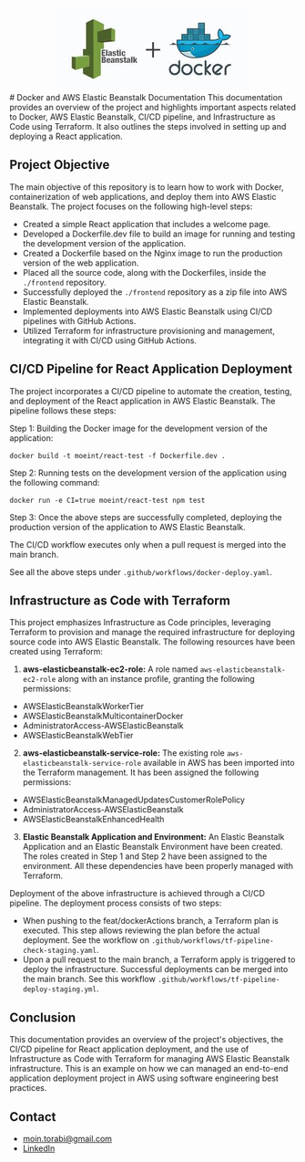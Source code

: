 <div style="text-align: center;">
  <img src="./assets/AWSDocker.jpg" alt="AWSDocker" />
</div>
# Docker and AWS Elastic Beanstalk Documentation
This documentation provides an overview of the project and highlights important aspects related to Docker, AWS Elastic Beanstalk, CI/CD pipeline, and Infrastructure as Code using Terraform. It also outlines the steps involved in setting up and deploying a React application.

## Project Objective
The main objective of this repository is to learn how to work with Docker, containerization of web applications, and deploy them into AWS Elastic Beanstalk. The project focuses on the following high-level steps:

- Created a simple React application that includes a welcome page.
- Developed a Dockerfile.dev file to build an image for running and testing the development version of the application.
- Created a Dockerfile based on the Nginx image to run the production version of the web application.
- Placed all the source code, along with the Dockerfiles, inside the ```./frontend``` repository.
- Successfully deployed the ```./frontend``` repository as a zip file into AWS Elastic Beanstalk.
- Implemented deployments into AWS Elastic Beanstalk using CI/CD pipelines with GitHub Actions.
- Utilized Terraform for infrastructure provisioning and management, integrating it with CI/CD using GitHub Actions.

## CI/CD Pipeline for React Application Deployment
The project incorporates a CI/CD pipeline to automate the creation, testing, and deployment of the React application in AWS Elastic Beanstalk. The pipeline follows these steps:

Step 1: Building the Docker image for the development version of the application:

```
docker build -t moeint/react-test -f Dockerfile.dev .
```

Step 2: Running tests on the development version of the application using the following command:

```
docker run -e CI=true moeint/react-test npm test
```

Step 3: Once the above steps are successfully completed, deploying the production version of the application to AWS Elastic Beanstalk.

The CI/CD workflow executes only when a pull request is merged into the main branch.

See all the above steps under ```.github/workflows/docker-deploy.yaml```. 

## Infrastructure as Code with Terraform
This project emphasizes Infrastructure as Code principles, leveraging Terraform to provision and manage the required infrastructure for deploying source code into AWS Elastic Beanstalk. The following resources have been created using Terraform:

1. **aws-elasticbeanstalk-ec2-role:** A role named `aws-elasticbeanstalk-ec2-role` along with an instance profile, granting the following permissions:

 - AWSElasticBeanstalkWorkerTier
 - AWSElasticBeanstalkMulticontainerDocker
 - AdministratorAccess-AWSElasticBeanstalk
 - AWSElasticBeanstalkWebTier

2. **aws-elasticbeanstalk-service-role:** The existing role `aws-elasticbeanstalk-service-role` available in AWS has been imported into the Terraform management. It has been assigned the following permissions:

 - AWSElasticBeanstalkManagedUpdatesCustomerRolePolicy
 - AdministratorAccess-AWSElasticBeanstalk
 - AWSElasticBeanstalkEnhancedHealth

3. **Elastic Beanstalk Application and Environment:** An Elastic Beanstalk Application and an Elastic Beanstalk Environment have been created. The roles created in Step 1 and Step 2 have been assigned to the environment. All these dependencies have been properly managed with Terraform. 

Deployment of the above infrastructure is achieved through a CI/CD pipeline. The deployment process consists of two steps:

 - When pushing to the feat/dockerActions branch, a Terraform plan is executed. This step allows reviewing the plan before the actual deployment. See the workflow on ```.github/workflows/tf-pipeline-check-staging.yaml```.
 - Upon a pull request to the main branch, a Terraform apply is triggered to deploy the infrastructure. Successful deployments can be merged into the main branch. See this workflow ```.github/workflows/tf-pipeline-deploy-staging.yml```.

## Conclusion
This documentation provides an overview of the project's objectives, the CI/CD pipeline for React application deployment, and the use of Infrastructure as Code with Terraform for managing AWS Elastic Beanstalk infrastructure. This is an example on how we can managed an end-to-end application deployment project in AWS using software engineering best practices. 

## Contact 
- moin.torabi@gmail.com
- [LinkedIn](https://www.linkedin.com/in/moeintorabi/)